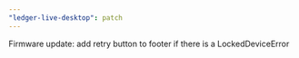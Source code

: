 ```yaml
---
"ledger-live-desktop": patch
---
```


Firmware update: add retry button to footer if there is a LockedDeviceError
